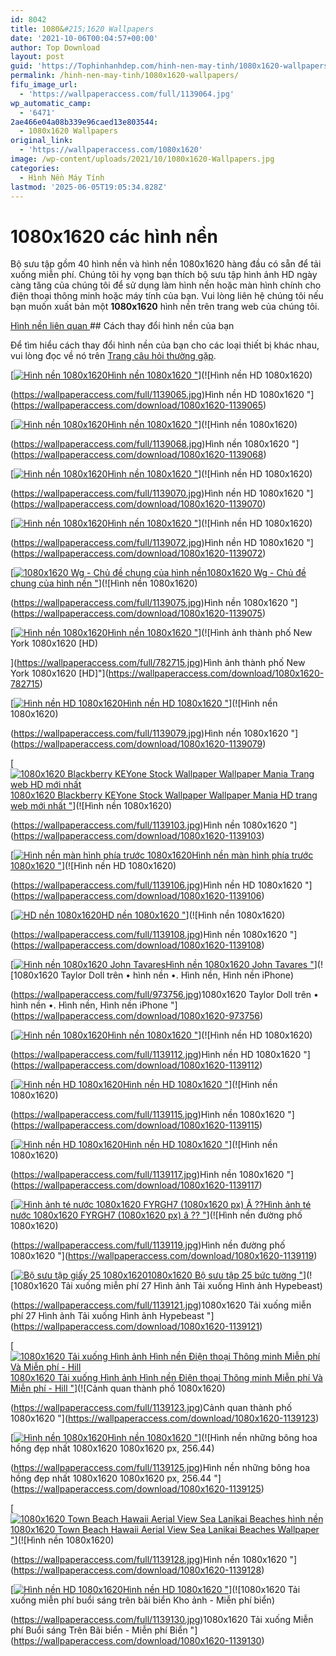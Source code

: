 ```yaml
---
id: 8042
title: 1080&#215;1620 Wallpapers
date: '2021-10-06T00:04:57+00:00'
author: Top Download
layout: post
guid: 'https://Tophinhanhdep.com/hinh-nen-may-tinh/1080x1620-wallpapers/'
permalink: /hinh-nen-may-tinh/1080x1620-wallpapers/
fifu_image_url:
  - 'https://wallpaperaccess.com/full/1139064.jpg'
wp_automatic_camp:
  - '6471'
2ae466e04a08b339e96caed13e803544:
  - 1080x1620 Wallpapers
original_link:
  - 'https://wallpaperaccess.com/1080x1620'
image: /wp-content/uploads/2021/10/1080x1620-Wallpapers.jpg
categories:
  - Hình Nền Máy Tính
lastmod: '2025-06-05T19:05:34.828Z'
---
```

# 1080x1620 các hình nền

Bộ sưu tập gồm 40 hình nền và hình nền 1080x1620 hàng đầu có sẵn để tải xuống miễn phí. Chúng tôi hy vọng bạn thích bộ sưu tập hình ảnh HD ngày càng tăng của chúng tôi để sử dụng làm hình nền hoặc màn hình chính cho điện thoại thông minh hoặc máy tính của bạn. Vui lòng liên hệ chúng tôi nếu bạn muốn xuất bản một **1080x1620** hình nền trên trang web của chúng tôi.

[Hình nền liên quan ](#related) ## Cách thay đổi hình nền của bạn

Để tìm hiểu cách thay đổi hình nền của bạn cho các loại thiết bị khác nhau, vui lòng đọc về nó trên [Trang câu hỏi thường gặp](https://tophinhanhdep.com/faq/).

  
[[![Hình nền 1080x1620](https://wallpaperaccess.com/full/1139064.jpg)Hình nền 1080x1620 "](https://wallpaperaccess.com/download/1080x1620-1139064)](![Hình nền HD 1080x1620)

(https://wallpaperaccess.com/full/1139065.jpg)Hình nền HD 1080x1620 "](https://wallpaperaccess.com/download/1080x1620-1139065)

[[![Hình nền 1080x1620](https://wallpaperaccess.com/full/1139066.jpg)Hình nền 1080x1620 "](https://wallpaperaccess.com/download/1080x1620-1139066)](![Hình nền 1080x1620)

(https://wallpaperaccess.com/full/1139068.jpg)Hình nền 1080x1620 "](https://wallpaperaccess.com/download/1080x1620-1139068)

[[![Hình nền 1080x1620](https://wallpaperaccess.com/full/1139069.jpg)Hình nền 1080x1620 "](https://wallpaperaccess.com/download/1080x1620-1139069)](![Hình nền HD 1080x1620)

(https://wallpaperaccess.com/full/1139070.jpg)Hình nền HD 1080x1620 "](https://wallpaperaccess.com/download/1080x1620-1139070)

[[![Hình nền 1080x1620](https://wallpaperaccess.com/full/1139071.jpg)Hình nền 1080x1620 "](https://wallpaperaccess.com/download/1080x1620-1139071)](![Hình nền HD 1080x1620)

(https://wallpaperaccess.com/full/1139072.jpg)Hình nền HD 1080x1620 "](https://wallpaperaccess.com/download/1080x1620-1139072)

[[![1080x1620 Wg - Chủ đề chung của hình nền](https://wallpaperaccess.com/full/1139074.jpg)1080x1620 Wg - Chủ đề chung của hình nền "](https://wallpaperaccess.com/download/1080x1620-1139074)](![Hình nền 1080x1620)

(https://wallpaperaccess.com/full/1139075.jpg)Hình nền 1080x1620 "](https://wallpaperaccess.com/download/1080x1620-1139075)

[[![Hình nền 1080x1620](https://wallpaperaccess.com/full/1139077.jpg)Hình nền 1080x1620 "](https://wallpaperaccess.com/download/1080x1620-1139077)](![Hình ảnh thành phố New York 1080x1620 [HD)

](https://wallpaperaccess.com/full/782715.jpg)Hình ảnh thành phố New York 1080x1620 \[HD\]"](https://wallpaperaccess.com/download/1080x1620-782715)

[[![Hình nền HD 1080x1620](https://wallpaperaccess.com/full/1139078.jpg)Hình nền HD 1080x1620 "](https://wallpaperaccess.com/download/1080x1620-1139078)](![Hình nền 1080x1620)

(https://wallpaperaccess.com/full/1139079.jpg)Hình nền 1080x1620 "](https://wallpaperaccess.com/download/1080x1620-1139079)

[[![1080x1620 Blackberry KEYone Stock Wallpaper Wallpaper Mania Trang web HD mới nhất](https://wallpaperaccess.com/full/1139083.jpg)1080x1620 Blackberry KEYone Stock Wallpaper Wallpaper Mania HD trang web mới nhất "](https://wallpaperaccess.com/download/1080x1620-1139083)](![Hình nền 1080x1620)

(https://wallpaperaccess.com/full/1139103.jpg)Hình nền 1080x1620 "](https://wallpaperaccess.com/download/1080x1620-1139103)

[[![Hình nền màn hình phía trước 1080x1620](https://wallpaperaccess.com/full/1139104.jpg)Hình nền màn hình phía trước 1080x1620 "](https://wallpaperaccess.com/download/1080x1620-1139104)](![Hình nền HD 1080x1620)

(https://wallpaperaccess.com/full/1139106.jpg)Hình nền HD 1080x1620 "](https://wallpaperaccess.com/download/1080x1620-1139106)

[[![HD nền 1080x1620](https://wallpaperaccess.com/full/1139107.jpg)HD nền 1080x1620 "](https://wallpaperaccess.com/download/1080x1620-1139107)](![Hình nền 1080x1620)

(https://wallpaperaccess.com/full/1139108.jpg)Hình nền 1080x1620 "](https://wallpaperaccess.com/download/1080x1620-1139108)

[[![Hình nền 1080x1620 John Tavares](https://wallpaperaccess.com/full/1139110.jpg)Hình nền 1080x1620 John Tavares "](https://wallpaperaccess.com/download/1080x1620-1139110)](![1080x1620 Taylor Doll trên • hình nền •.  Hình nền, Hình nền iPhone)

(https://wallpaperaccess.com/full/973756.jpg)1080x1620 Taylor Doll trên • hình nền •. Hình nền, Hình nền iPhone "](https://wallpaperaccess.com/download/1080x1620-973756)

[[![Hình nền 1080x1620](https://wallpaperaccess.com/full/1139111.jpg)Hình nền 1080x1620 "](https://wallpaperaccess.com/download/1080x1620-1139111)](![Hình nền HD 1080x1620)

(https://wallpaperaccess.com/full/1139112.jpg)Hình nền HD 1080x1620 "](https://wallpaperaccess.com/download/1080x1620-1139112)

[[![Hình nền HD 1080x1620](https://wallpaperaccess.com/full/1139113.jpg)Hình nền HD 1080x1620 "](https://wallpaperaccess.com/download/1080x1620-1139113)](![Hình nền 1080x1620)

(https://wallpaperaccess.com/full/1139115.jpg)Hình nền 1080x1620 "](https://wallpaperaccess.com/download/1080x1620-1139115)

[[![Hình nền HD 1080x1620](https://wallpaperaccess.com/full/1139116.jpg)Hình nền HD 1080x1620 "](https://wallpaperaccess.com/download/1080x1620-1139116)](![Hình nền 1080x1620)

(https://wallpaperaccess.com/full/1139117.jpg)Hình nền 1080x1620 "](https://wallpaperaccess.com/download/1080x1620-1139117)

[[![Hình ảnh té nước 1080x1620 FYRGH7 (1080x1620 px) Ã ??](https://wallpaperaccess.com/full/1139118.jpg)Hình ảnh té nước 1080x1620 FYRGH7 (1080x1620 px) â ?? "](https://wallpaperaccess.com/download/1080x1620-1139118)](![Hình nền đường phố 1080x1620)

(https://wallpaperaccess.com/full/1139119.jpg)Hình nền đường phố 1080x1620 "](https://wallpaperaccess.com/download/1080x1620-1139119)

[[![Bộ sưu tập giấy 25 1080x1620](https://wallpaperaccess.com/full/1139120.jpg)1080x1620 Bộ sưu tập 25 bức tường "](https://wallpaperaccess.com/download/1080x1620-1139120)](![1080x1620 Tải xuống miễn phí 27 Hình ảnh Tải xuống Hình ảnh Hypebeast)

(https://wallpaperaccess.com/full/1139121.jpg)1080x1620 Tải xuống miễn phí 27 Hình ảnh Tải xuống Hình ảnh Hypebeast "](https://wallpaperaccess.com/download/1080x1620-1139121)

[[![1080x1620 Tải xuống Hình ảnh Hình nền Điện thoại Thông minh Miễn phí Và Miễn phí - Hill](https://wallpaperaccess.com/full/1139122.jpg)1080x1620 Tải xuống Hình ảnh Hình nền Điện thoại Thông minh Miễn phí Và Miễn phí - Hill "](https://wallpaperaccess.com/download/1080x1620-1139122)](![Cảnh quan thành phố 1080x1620)

(https://wallpaperaccess.com/full/1139123.jpg)Cảnh quan thành phố 1080x1620 "](https://wallpaperaccess.com/download/1080x1620-1139123)

[[![Hình nền 1080x1620](https://wallpaperaccess.com/full/1139124.jpg)Hình nền 1080x1620 "](https://wallpaperaccess.com/download/1080x1620-1139124)](![Hình nền những bông hoa hồng đẹp nhất 1080x1620 1080x1620 px, 256.44)

(https://wallpaperaccess.com/full/1139125.jpg)Hình nền những bông hoa hồng đẹp nhất 1080x1620 1080x1620 px, 256.44 "](https://wallpaperaccess.com/download/1080x1620-1139125)

[[![1080x1620 Town Beach Hawaii Aerial View Sea Lanikai Beaches hình nền](https://wallpaperaccess.com/full/743728.jpg)1080x1620 Town Beach Hawaii Aerial View Sea Lanikai Beaches Wallpaper "](https://wallpaperaccess.com/download/1080x1620-743728)](![Hình nền 1080x1620)

(https://wallpaperaccess.com/full/1139128.jpg)Hình nền 1080x1620 "](https://wallpaperaccess.com/download/1080x1620-1139128)

[[![Hình nền HD 1080x1620](https://wallpaperaccess.com/full/1139129.jpg)Hình nền HD 1080x1620 "](https://wallpaperaccess.com/download/1080x1620-1139129)](![1080x1620 Tải xuống miễn phí buổi sáng trên bãi biển Kho ảnh - Miễn phí biển)

(https://wallpaperaccess.com/full/1139130.jpg)1080x1620 Tải xuống Miễn phí Buổi sáng Trên Bãi biển - Miễn phí Biển "](https://wallpaperaccess.com/download/1080x1620-1139130)

